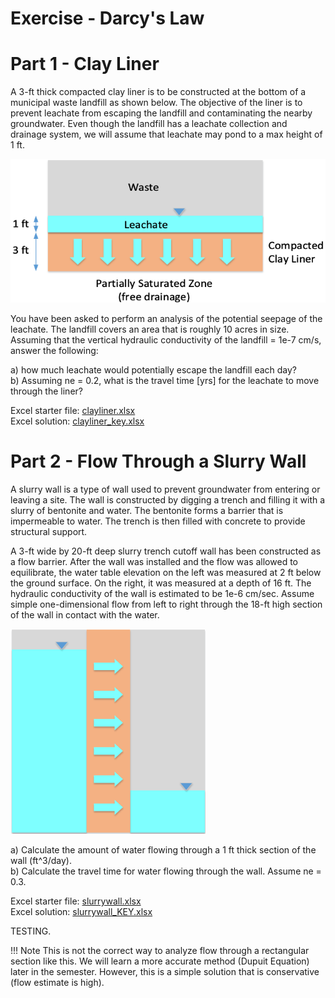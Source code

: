 # Exercise - Darcy's Law

# Part 1 - Clay Liner

A 3-ft thick compacted clay liner is to be constructed at the bottom of a municipal waste landfill as shown below. The objective of the liner is to prevent leachate from escaping the landfill and contaminating the nearby groundwater. Even though the landfill has a leachate collection and drainage system, we will assume that leachate may pond to a max height of 1 ft.

![clay_liner.png](clay_liner.png)

You have been asked to perform an analysis of the potential seepage of the leachate. The landfill covers an area that is roughly 10 acres in size.  Assuming that the vertical hydraulic conductivity of the landfill = 1e-7 cm/s, answer the following:

a) how much leachate would potentially escape the landfill each day?<br>
b) Assuming ne = 0.2, what is the travel time [yrs] for the leachate to move through the liner?

Excel starter file: [clayliner.xlsx](clayliner.xlsx)<br>
Excel solution: [clayliner_key.xlsx](clayliner_key.xlsx) 

# Part 2 - Flow Through a Slurry Wall

A slurry wall is a type of wall used to prevent groundwater from entering or leaving a site. The wall is constructed by digging a trench and filling it with a slurry of bentonite and water. The bentonite forms a barrier that is impermeable to water. The trench is then filled with concrete to provide structural support. 

A 3-ft wide by 20-ft deep slurry trench cutoff wall has been constructed as a flow barrier. After the wall was installed and the flow was allowed to equilibrate, the water table elevation on the left was measured at 2 ft below the ground surface. On the right, it was measured at a depth of 16 ft. The hydraulic conductivity of the wall is estimated to be 1e-6 cm/sec. Assume simple one-dimensional flow from left to right through the 18-ft high section of the wall in contact with the water.

![slurry.png](slurry.png)

a) Calculate the amount of water flowing through a 1 ft thick section of the wall (ft^3/day).<br>
b) Calculate the travel time for water flowing through the wall. Assume ne = 0.3.

Excel starter file: [slurrywall.xlsx](slurrywall.xlsx)<br>
Excel solution: [slurrywall_KEY.xlsx](slurrywall_KEY.xlsx)

TESTING.

!!! Note
    This is not the correct way to analyze flow through a rectangular section like this. We will learn a more accurate method (Dupuit Equation) later in the semester. However, this is a simple solution that is conservative (flow estimate is high).